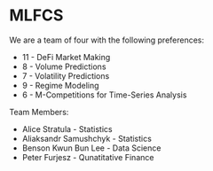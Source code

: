# MLFCS
We are a team of four with the following preferences:


- 11 - DeFi Market Making
- 8 - Volume Predictions
- 7 - Volatility Predictions
- 9 - Regime Modeling
- 6 - M-Competitions for Time-Series Analysis

Team Members:

- Alice Stratula - Statistics
- Aliaksandr Samushchyk - Statistics
- Benson Kwun Bun Lee - Data Science
- Peter Furjesz - Qunatitative Finance

